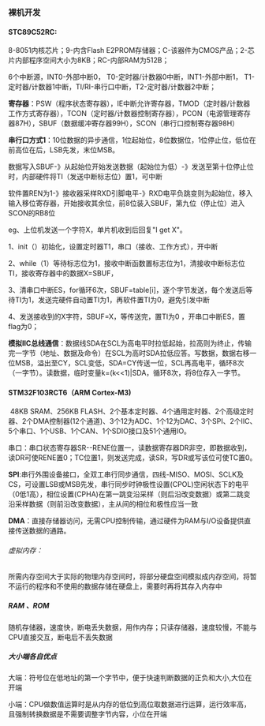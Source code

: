 ### 裸机开发

#### STC89C52RC:

8-8051内核芯片；9-内含Flash E2PROM存储器；C-该器件为CMOS产品；2-芯片内部程序空间大小为8KB；RC-内部RAM为512B；

6个中断源，INT0-外部中断0， T0-定时器/计数器0中断，INT1-外部中断1， T1-定时器/计数器1中断，TI/RI-串行口中断，T2-定时器/计数器2中断；

**寄存器**：PSW（程序状态寄存器），IE中断允许寄存器，TMOD（定时器/计数器工作方式寄存器），TCON（定时器/计数器控制寄存器），PCON（电源管理寄存器87H），SBUF（数据缓冲寄存器99H），SCON（串行口控制寄存器98H）

**串行口方式1**：10位数据的异步通信，1位起始位，8位数据位，1位停止位，低位在前高位在后，LSB先发，末位MSB。

数据写入SBUF-》从起始位开始发送数据（起始位为低）-》发送至第十位停止位时，内部硬件将TI（发送中断标志位）置1，可中断

软件置REN为1-》接收器采样RXD引脚电平-》RXD电平负跳变则为起始位，移入输入移位寄存器，开始接收其余位，前8位装入SBUF，第九位（停止位）进入SCON的RB8位

eg、上位机发送一个字符X，单片机收到后回复"I get X"。

1、init（）初始化，设置定时器T1，串口（接收、工作方式），开中断

2、while（1）等待标志位为1，接收中断函数置标志位为1，清接收中断标志位TI，接收寄存器中的数据X=SBUF，

3、清串口中断ES，for循环6次，SBUF=table[i]，逐个字节发送，每个发送后等待TI为1，发送完硬件自动置TI为1，再软件置TI为0，避免引发中断

4、发送接收到的X字符，SBUF=X，等传送完，置TI为0 ，开串口中断ES，置flag为0；

**模拟IIC总线通信**：数据线SDA在SCL为高电平时拉低起始，拉高则为终止，传输完一字节（地址、数据及命令）在SCL为高时SDA拉低应答。写数据，数据右移一位MSB，溢出至CY，SCL变低，SDA=CY传送一位，SCL再高电平，循环8次（一字节）。读数据，临时变量k=(k<<1)|SDA，循环8次，将8位存入一字节。



#### STM32F103RCT6（ARM Cortex-M3)

​		48KB  SRAM、256KB  FLASH、2个基本定时器、4个通用定时器、2个高级定时器、2个DMA控制器(12个通道)、3个12为ADC、1个12为DAC、3个SPI、2个IIC、5个串口、1个USB、1个CAN、1个SDIO接口及51个通用IO。

串口：串口状态寄存器SR--RENE位置一，读数据寄存器DR非空，即数据收到，读DR可使RENE置0；TC位置1，则发送完成，读SR，写DR或写该位可使TC置0。

**SPI**:串行外围设备接口，全双工串行同步通信，四线-MISO、MOSI、SCLK及CS，可设置LSB或MSB先发，串行同步时钟极性设置(CPOL)空闲状态下的电平（0低1高），相位设置(CPHA)在第一跳变沿采样（则后沿改变数据）或第二跳变沿采样数据（则前沿改变数据），主从间的相位和极性应当一致

**DMA**：直接存储器访问，无需CPU控制传输，通过硬件为RAM与I/O设备提供直接传送数据的通路。





###### 虚拟内存：

所需内存空间大于实际的物理内存空间时，将部分硬盘空间模拟成内存空间，将暂不运行的程序和不使用的数据存储在硬盘上，需要时再将其存入内存中

##### RAM 、ROM

随机存储器，速度快，断电丢失数据，用作内存；只读存储器，速度较慢，不能与CPU直接交互，断电后不丢失数据

##### 大小端各自优点

大端：符号位在低地址的第一个字节中，便于快速判断数据的正负和大小,大位在开端

小端：CPU做数值运算时是从内存的低位到高位取数据进行运算，运行效率高，且强制转换数据是不需要调整字节内容，小位在开端

